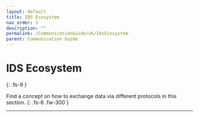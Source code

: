 ```yaml
---
layout: default
title: IDS Ecosystem
nav_order: 3
description: ""
permalink: /CommunicationGuide/v6/IdsEcosystem
parent: Communication Guide
---
```


# IDS Ecosystem
{: .fs-9 }

Find a concept on how to exchange data via different protocols in this section.
{: .fs-6 .fw-300 }

---
